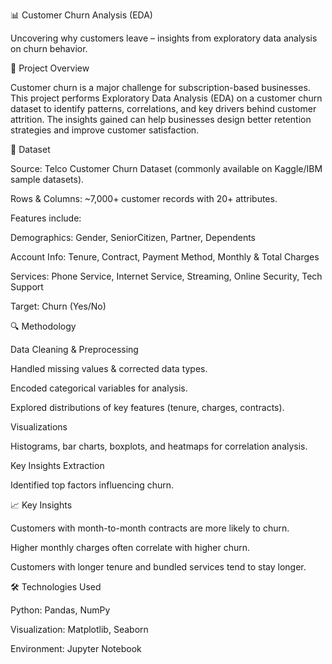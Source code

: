 📊 Customer Churn Analysis (EDA)

Uncovering why customers leave – insights from exploratory data analysis on churn behavior.

📌 Project Overview

Customer churn is a major challenge for subscription-based businesses. This project performs Exploratory Data Analysis (EDA) on a customer churn dataset to identify patterns, correlations, and key drivers behind customer attrition. The insights gained can help businesses design better retention strategies and improve customer satisfaction.

📂 Dataset

Source: Telco Customer Churn Dataset (commonly available on Kaggle/IBM sample datasets).

Rows & Columns: ~7,000+ customer records with 20+ attributes.

Features include:

Demographics: Gender, SeniorCitizen, Partner, Dependents

Account Info: Tenure, Contract, Payment Method, Monthly & Total Charges

Services: Phone Service, Internet Service, Streaming, Online Security, Tech Support

Target: Churn (Yes/No)

🔍 Methodology

Data Cleaning & Preprocessing

Handled missing values & corrected data types.

Encoded categorical variables for analysis.

Explored distributions of key features (tenure, charges, contracts).

Visualizations

Histograms, bar charts, boxplots, and heatmaps for correlation analysis.

Key Insights Extraction

Identified top factors influencing churn.

📈 Key Insights

Customers with month-to-month contracts are more likely to churn.

Higher monthly charges often correlate with higher churn.

Customers with longer tenure and bundled services tend to stay longer.

🛠️ Technologies Used

Python: Pandas, NumPy

Visualization: Matplotlib, Seaborn

Environment: Jupyter Notebook
